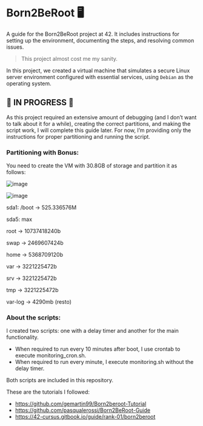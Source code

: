 # Born2BeRoot 🖥️
A guide for the Born2BeRoot project at 42. It includes instructions for setting up the environment, documenting the steps, and resolving common issues.
> This project almost cost me my sanity.

In this project, we created a virtual machine that simulates a secure Linux server environment configured with essential services, using ```Debian``` as the operating system.

## 🚧 IN PROGRESS 🚧
As this project required an extensive amount of debugging (and I don’t want to talk about it for a while), creating the correct partitions, and making the script work, I will complete this guide later. For now, I’m providing only the instructions for proper partitioning and running the script.

### Partitioning with Bonus:
You need to create the VM with 30.8GB of storage and partition it as follows:

![image](https://github.com/user-attachments/assets/41b5ae6e-b3cd-4f1d-9a12-53bf70ec3fc8)

![image](https://github.com/user-attachments/assets/59a81b58-e575-4904-ac2f-f07f66bbcafe)

sda1: /boot → 525.336576M

sda5: max

root → 10737418240b

swap → 2469607424b

home → 5368709120b

var → 3221225472b

srv → 3221225472b

tmp → 3221225472b

var-log → 4290mb (resto)

### About the scripts:

I created two scripts: one with a delay timer and another for the main functionality.
- When required to run every 10 minutes after boot, I use crontab to execute monitoring_cron.sh.
- When required to run every minute, I execute monitoring.sh without the delay timer.

Both scripts are included in this repository.


These are the tutorials I followed:
- https://github.com/gemartin99/Born2beroot-Tutorial
- https://github.com/pasqualerossi/Born2BeRoot-Guide
- https://42-cursus.gitbook.io/guide/rank-01/born2beroot
